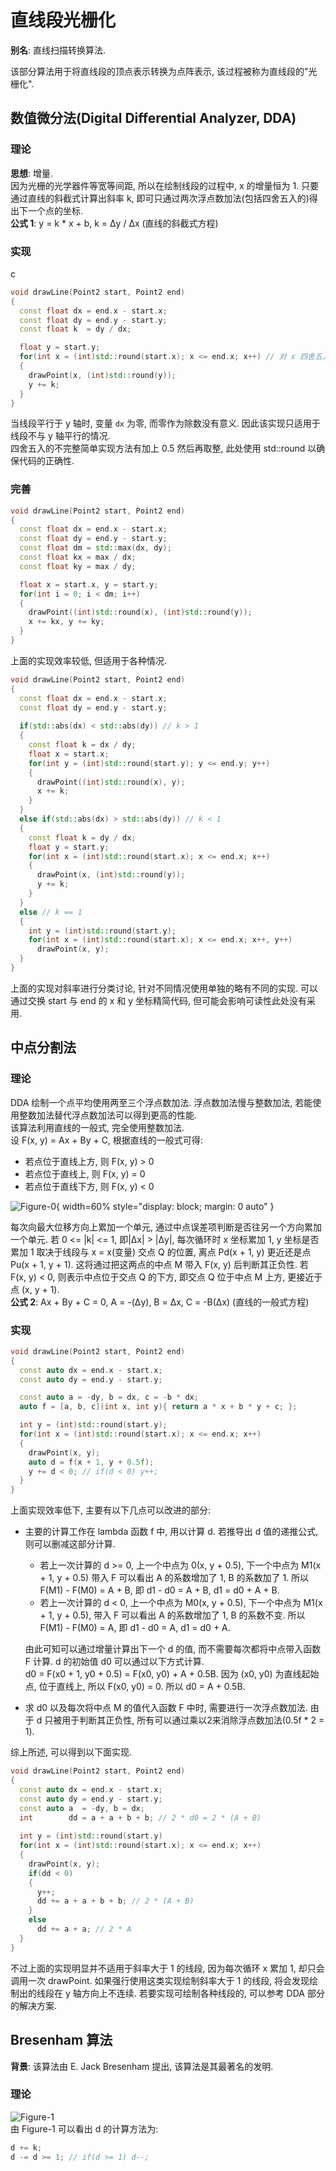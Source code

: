 # 直线段光栅化

**别名**: 直线扫描转换算法.  

该部分算法用于将直线段的顶点表示转换为点阵表示, 该过程被称为直线段的"光栅化".  

## 数值微分法(Digital Differential Analyzer, DDA)

### 理论

**思想**: 增量.  
因为光栅的光学器件等宽等间距, 所以在绘制线段的过程中, x 的增量恒为 1. 只要通过直线的斜截式计算出斜率 k, 即可只通过两次浮点数加法(包括四舍五入的)得出下一个点的坐标.  
**公式 1**: y = k * x + b, k = Δy / Δx (直线的斜截式方程)  

### 实现
c 
```cpp
void drawLine(Point2 start, Point2 end)
{
  const float dx = end.x - start.x;
  const float dy = end.y - start.y;
  const float k  = dy / dx;

  float y = start.y;
  for(int x = (int)std::round(start.x); x <= end.x; x++) // 对 x 四舍五入取整.  
  {
    drawPoint(x, (int)std::round(y));
    y += k;
  }
}
```

当线段平行于 y 轴时, 变量 `dx` 为零, 而零作为除数没有意义. 因此该实现只适用于线段不与 y 轴平行的情况.  
四舍五入的不完整简单实现方法有加上 0.5 然后再取整, 此处使用 std::round 以确保代码的正确性.  

### 完善

```cpp
void drawLine(Point2 start, Point2 end)
{
  const float dx = end.x - start.x;
  const float dy = end.y - start.y;
  const float dm = std::max(dx, dy);
  const float kx = max / dx;
  const float ky = max / dy;

  float x = start.x, y = start.y;
  for(int i = 0; i < dm; i++)
  {
    drawPoint((int)std::round(x), (int)std::round(y));
    x += kx, y += ky;
  }
}
```

上面的实现效率较低, 但适用于各种情况.  

```cpp
void drawLine(Point2 start, Point2 end)
{
  const float dx = end.x - start.x;
  const float dy = end.y - start.y;
  
  if(std::abs(dx) < std::abs(dy)) // k > 1
  {
    const float k = dx / dy;
    float x = start.x;
    for(int y = (int)std::round(start.y); y <= end.y; y++)
    {
      drawPoint((int)std::round(x), y);
      x += k;
    }
  }
  else if(std::abs(dx) > std::abs(dy)) // k < 1
  {
    const float k = dy / dx;
    float y = start.y;
    for(int x = (int)std::round(start.x); x <= end.x; x++)
    {
      drawPoint(x, (int)std::round(y));
      y += k;
    }
  }
  else // k == 1
  {
    int y = (int)std::round(start.y);
    for(int x = (int)std::round(start.x); x <= end.x; x++, y++)
      drawPoint(x, y);
  }
}
```

上面的实现对斜率进行分类讨论, 针对不同情况使用单独的略有不同的实现. 可以通过交换 start 与 end 的 x 和 y 坐标精简代码, 但可能会影响可读性此处没有采用.  

## 中点分割法

### 理论

DDA 绘制一个点平均使用两至三个浮点数加法. 浮点数加法慢与整数加法, 若能使用整数加法替代浮点数加法可以得到更高的性能.  
该算法利用直线的一般式, 完全使用整数加法.  
设 F(x, y) = Ax + By + C, 根据直线的一般式可得:  

- 若点位于直线上方, 则 F(x, y) > 0
- 若点位于直线上, 则 F(x, y) = 0
- 若点位于直线下方, 则 F(x, y) < 0

![Figure-0](assets/中点分割法.png){ width=60% style="display: block; margin: 0 auto" }  

每次向最大位移方向上累加一个单元, 通过中点误差项判断是否往另一个方向累加一个单元. 若 0 <= |k| <= 1, 即|Δx| > |Δy|, 每次循环时 x 坐标累加 1, y 坐标是否累加 1 取决于线段与 x = x(变量) 交点 Q 的位置, 离点 Pd(x + 1, y) 更近还是点 Pu(x + 1, y + 1). 这将通过把这两点的中点 M 带入 F(x, y) 后判断其正负性. 若 F(x, y) < 0, 则表示中点位于交点 Q 的下方, 即交点 Q 位于中点 M 上方, 更接近于点 (x, y + 1).  
**公式 2**: Ax + By + C = 0, A = -(Δy), B = Δx, C = -B(Δx) (直线的一般式方程)  

### 实现

```cpp
void drawLine(Point2 start, Point2 end)
{
  const auto dx = end.x - start.x;
  const auto dy = end.y - start.y;

  const auto a = -dy, b = dx, c = -b * dx;
  auto f = [a, b, c](int x, int y){ return a * x + b * y + c; };

  int y = (int)std::round(start.y);
  for(int x = (int)std::round(start.x); x <= end.x; x++)
  {
    drawPoint(x, y);
    auto d = f(x + 1, y + 0.5f);
    y += d < 0; // if(d < 0) y++;
  }
}
```

上面实现效率低下, 主要有以下几点可以改进的部分:

- 主要的计算工作在 lambda 函数 f 中, 用以计算 d. 若推导出 d 值的递推公式, 则可以删减这部分计算.  
  - 若上一次计算的 d >= 0, 上一个中点为 0(x, y + 0.5), 下一个中点为 M1(x + 1, y + 0.5) 带入 F 可以看出 A 的系数增加了 1, B 的系数加了 1. 所以 F(M1) - F(M0) = A + B, 即 d1 - d0 = A + B, d1 = d0 + A + B.
  - 若上一次计算的 d < 0, 上一个中点为 M0(x, y + 0.5), 下一个中点为 M1(x + 1, y + 0.5), 带入 F 可以看出 A 的系数增加了 1, B 的系数不变. 所以 F(M1) - F(M0) = A, 即 d1 - d0 = A, d1 = d0 + A.

  由此可知可以通过增量计算出下一个 d 的值, 而不需要每次都将中点带入函数 F 计算. d 的初始值 d0 可以通过以下方式计算.  
  d0 = F(x0 + 1, y0 + 0.5) = F(x0, y0) + A + 0.5B.
  因为 (x0, y0) 为直线起始点, 位于直线上, 所以 F(x0, y0) = 0. 所以 d0 = A + 0.5B.
- 求 d0 以及每次将中点 M 的值代入函数 F 中时, 需要进行一次浮点数加法. 由于 d 只被用于判断其正负性, 所有可以通过乘以2来消除浮点数加法(0.5f * 2 = 1).

综上所述, 可以得到以下面实现.

```cpp
void drawLine(Point2 start, Point2 end)
{
  const auto dx = end.x - start.x;
  const auto dy = end.y - start.y;
  const auto a  = -dy, b = dx;
  int        dd = a + a + b + b; // 2 * d0 = 2 * (A + B)
  
  int y = (int)std::round(start.y)
  for(int x = (int)std::round(start.x); x <= end.x; x++)
  {
    drawPoint(x, y);
    if(dd < 0)
    {
      y++;
      dd += a + a + b + b; // 2 * (A + B)
    }
    else
      dd += a + a; // 2 * A
  }
}
```

不过上面的实现明显并不适用于斜率大于 1 的线段, 因为每次循环 x 累加 1, 却只会调用一次 drawPoint. 如果强行使用这类实现绘制斜率大于 1 的线段, 将会发现绘制出的线段在 y 轴方向上不连续. 若要实现可绘制各种线段的, 可以参考 DDA 部分的解决方案.  

## Bresenham 算法

**背景**: 该算法由 E. Jack Bresenham 提出, 该算法是其最著名的发明.  

### 理论

![Figure-1](assets/Bresenham.png)  
由 Figure-1 可以看出 d 的计算方法为:

```cpp
d += k;
d -= d >= 1; // if(d >= 1) d--;
```
